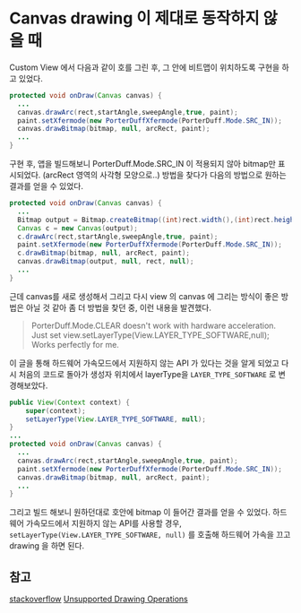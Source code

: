 # Canvas drawing 이 제대로 동작하지 않을 때
Custom View 에서 다음과 같이 호를 그린 후, 그 안에 비트맵이 위치하도록 구현을 하고 있었다.
```java
protected void onDraw(Canvas canvas) {
  ...
  canvas.drawArc(rect,startAngle,sweepAngle,true, paint);
  paint.setXfermode(new PorterDuffXfermode(PorterDuff.Mode.SRC_IN));
  canvas.drawBitmap(bitmap, null, arcRect, paint);
  ...
}
```
구현 후, 앱을 빌드해보니 PorterDuff.Mode.SRC_IN 이 적용되지 않아 bitmap만 표시되었다.
(arcRect 영역의 사각형 모양으로..)
방법을 찾다가 다음의 방법으로 원하는 결과를 얻을 수 있었다.
```java
protected void onDraw(Canvas canvas) {
  ...
  Bitmap output = Bitmap.createBitmap((int)rect.width(),(int)rect.height(), Bitmap.Config.ARGB_8888);
  Canvas c = new Canvas(output);
  c.drawArc(rect,startAngle,sweepAngle,true, paint);
  paint.setXfermode(new PorterDuffXfermode(PorterDuff.Mode.SRC_IN));
  c.drawBitmap(bitmap, null, arcRect, paint);
  canvas.drawBitmap(output, null, rect, null);
  ...
}
```
근데 canvas를 새로 생성해서 그리고 다시 view 의 canvas 에 그리는 방식이 좋은 방법은
아닐 것 같아 좀 더 방법을 찾던 중, 이런 내용을 발견했다.
> PorterDuff.Mode.CLEAR doesn't work with hardware acceleration. Just set
view.setLayerType(View.LAYER_TYPE_SOFTWARE,null);
Works perfectly for me.

이 글을 통해 하드웨어 가속모드에서 지원하지 않는 API 가 있다는 것을 알게 되었고 다시 처음의 코드로 돌아가
생성자 위치에서 layerType을 `LAYER_TYPE_SOFTWARE` 로 변경해보았다.
```java
public View(Context context) {
    super(context);
    setLayerType(View.LAYER_TYPE_SOFTWARE, null);
}
...
protected void onDraw(Canvas canvas) {
  ...
  canvas.drawArc(rect,startAngle,sweepAngle,true, paint);
  paint.setXfermode(new PorterDuffXfermode(PorterDuff.Mode.SRC_IN));
  canvas.drawBitmap(bitmap, null, arcRect, paint);
  ...
}
```
그리고 빌드 해보니 원하던대로 호안에 bitmap 이 들어간 결과를 얻을 수 있었다.
하드웨어 가속모드에서 지원하지 않는 API를 사용할 경우, `setLayerType(View.LAYER_TYPE_SOFTWARE, null)`
를 호출해 하드웨어 가속을 끄고 drawing 을 하면 된다.

## 참고
[stackoverflow](https://stackoverflow.com/a/44607874/6759520)
[Unsupported Drawing Operations](https://developer.android.com/guide/topics/graphics/hardware-accel.html#unsupported)
